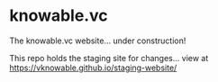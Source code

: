 # knowable.vc
The knowable.vc website... under construction!

This repo holds the staging site for changes...
view at https://vknowable.github.io/staging-website/
